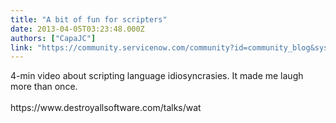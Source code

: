 ```yaml
---
title: "A bit of fun for scripters"
date: 2013-04-05T03:23:48.000Z
authors: ["CapaJC"]
link: "https://community.servicenow.com/community?id=community_blog&sys_id=bb8caae1dbd0dbc01dcaf3231f96195e"
---
```

<p>4-min video about scripting language idiosyncrasies. It made me laugh more than once.<br /><br />https://www.destroyallsoftware.com/talks/wat</p>